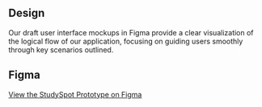 ## Design
Our draft user interface mockups in Figma provide a clear visualization of the logical flow of our application, focusing on guiding users smoothly through key scenarios outlined.

## Figma 
[View the StudySpot Prototype on Figma](https://www.figma.com/proto/2LGiDpKGa8Q7haHxG6NA87/StudySpot?node-id=4-152&node-type=canvas&t=57gRdDpFcMfbhzn1-1&scaling=min-zoom&content-scaling=fixed&page-id=0%3A1)
